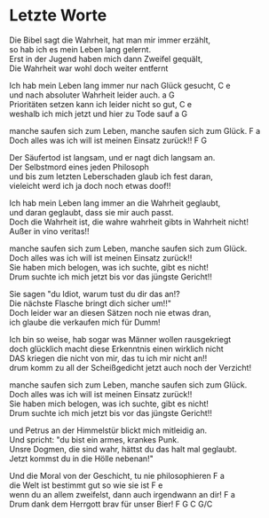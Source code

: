 # Letzte Worte

Die Bibel sagt die Wahrheit, hat man mir immer erzählt,  
so hab ich es mein Leben lang gelernt.  
Erst in der Jugend haben mich dann Zweifel gequält,  
Die Wahrheit war wohl doch weiter entfernt

Ich hab mein Leben lang immer nur nach Glück gesucht,		C		e  
und nach absoluter Wahrheit leider auch. 				a 		G  
Prioritäten setzen kann ich leider nicht so gut, 			C		e  
weshalb ich mich jetzt und hier zu Tode sauf			a 		G

manche saufen sich zum Leben, manche saufen sich zum Glück.	F		a  
Doch alles was ich will ist meinen Einsatz zurück!!			F		G

Der Säufertod ist langsam, und er nagt dich langsam an.  
Der Selbstmord eines jeden Philosoph  
und bis zum letzten Leberschaden glaub ich fest daran,  
vieleicht werd ich ja doch noch etwas doof!!

Ich hab mein Leben lang immer an die Wahrheit geglaubt,  
und daran geglaubt, dass sie mir auch passt.  
Doch die Wahrheit ist, die wahre wahrheit gibts in Wahrheit nicht!  
Außer in vino veritas!!

manche saufen sich zum Leben, manche saufen sich zum Glück.  
Doch alles was ich will ist meinen Einsatz zurück!!  
Sie haben mich belogen, was ich suchte, gibt es nicht!  
Drum suchte ich mich jetzt bis vor das jüngste Gericht!!

Sie sagen "du Idiot, warum tust du dir das an!?  
Die nächste Flasche bringt dich sicher um!!"   
Doch leider war an diesen Sätzen noch nie etwas dran,  
ich glaube die verkaufen mich für Dumm!

Ich bin so weise, hab sogar was Männer wollen rausgekriegt  
doch glücklich macht diese Erkenntnis einen wirklich nicht  
DAS kriegen die nicht von mir, das tu ich mir nicht an!!  
drum komm zu all der Scheißgedicht jetzt auch noch der Verzicht!

manche saufen sich zum Leben, manche saufen sich zum Glück.  
Doch alles was ich will ist meinen Einsatz zurück!!  
Sie haben mich belogen, was ich suchte, gibt es nicht!  
Drum suchte ich mich jetzt bis vor das jüngste Gericht!!

und Petrus an der Himmelstür blickt mich mitleidig an.  
Und spricht: "du bist ein armes, krankes Punk.  
Unsre Dogmen, die sind wahr, hättst du das halt mal geglaubt.  
Jetzt kommst du in die Hölle nebenan!"

Und die Moral von der Geschicht, tu nie philosophieren		F		a  
die Welt ist bestimmt gut so wie sie ist				F		e  
wenn du an allem zweifelst, dann auch irgendwann an dir!		F		a  
Drum dank dem Herrgott brav für unser Bier!			F	G	C	G/C
